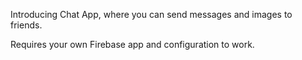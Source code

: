 Introducing Chat App, where you can send messages and images to friends.

Requires your own Firebase app and configuration to work.
